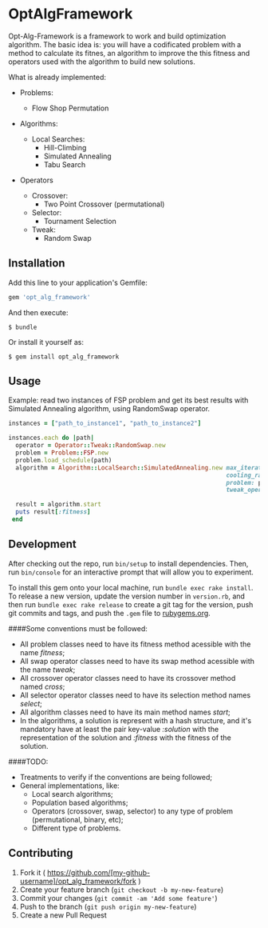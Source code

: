 # OptAlgFramework

Opt-Alg-Framework is a framework to work and build optimization algorithm. The basic idea is: you will have a codificated problem with a method to calculate its fitnes, an algorithm to improve the this fitness and operators used with the algorithm to build new solutions.

What is already implemented:

  * Problems:
    * Flow Shop Permutation

  * Algorithms:
    * Local Searches:
      * Hill-Climbing
      * Simulated Annealing
      * Tabu Search
     
  * Operators
    * Crossover:
      * Two Point Crossover (permutational)
    * Selector:
      * Tournament Selection
    * Tweak:
      * Random Swap 

## Installation

Add this line to your application's Gemfile:

```ruby
gem 'opt_alg_framework'
```

And then execute:

    $ bundle

Or install it yourself as:

    $ gem install opt_alg_framework

## Usage

Example: read two instances of FSP problem and get its best results with Simulated Annealing algorithm, using RandomSwap operator.

```ruby
instances = ["path_to_instance1", "path_to_instance2"]

instances.each do |path|
  operator = Operator::Tweak::RandomSwap.new
  problem = Problem::FSP.new
  problem.load_schedule(path)
  algorithm = Algorithm::LocalSearch::SimulatedAnnealing.new max_iterations: 10,
                                                             cooling_rate: 0.009,
                                                             problem: problem,
                                                             tweak_operator: operator

  result = algorithm.start
  puts result[:fitness]
 end
```

## Development

After checking out the repo, run `bin/setup` to install dependencies. Then, run `bin/console` for an interactive prompt that will allow you to experiment.

To install this gem onto your local machine, run `bundle exec rake install`. To release a new version, update the version number in `version.rb`, and then run `bundle exec rake release` to create a git tag for the version, push git commits and tags, and push the `.gem` file to [rubygems.org](https://rubygems.org).

####Some conventions must be followed:

  * All problem classes need to have its fitness method acessible with the name *fitness*;
  * All swap operator classes need to have its swap method acessible with the name *tweak*;
  * All crossover operator classes need to have its crossover method named *cross*;
  * All selector operator classes need to have its selection method names *select*;
  * All algorithm classes need to have its main method names *start*;
  * In the algorithms, a solution is represent with a hash structure, and it's mandatory have at least the pair key-value *:solution* with the representation of the solution and *:fitness* with the fitness of the solution.

####TODO:

   * Treatments to verify if the conventions are being followed;
   * General implementations, like:
     * Local search algorithms;
     * Population based algorithms;
     * Operators (crossover, swap, selector) to any type of problem (permutational, binary, etc);
     * Different type of problems.

## Contributing

1. Fork it ( https://github.com/[my-github-username]/opt_alg_framework/fork )
2. Create your feature branch (`git checkout -b my-new-feature`)
3. Commit your changes (`git commit -am 'Add some feature'`)
4. Push to the branch (`git push origin my-new-feature`)
5. Create a new Pull Request
